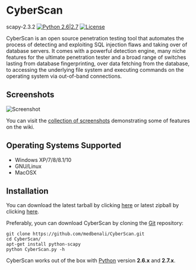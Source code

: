 # CyberScan 
scapy-2.3.2
[![Python 2.6|2.7](https://img.shields.io/badge/python-2.6|2.7-yellow.svg)](https://www.python.org/) [![License](https://img.shields.io/badge/License-GPL%20v3-red.svg)](http://www.gnu.org/licenses/gpl-3.0)

CyberScan is an open source penetration testing tool that automates the process of detecting and exploiting SQL injection flaws and taking over of database servers. It comes with a powerful detection engine, many niche features for the ultimate penetration tester and a broad range of switches lasting from database fingerprinting, over data fetching from the database, to accessing the underlying file system and executing commands on the operating system via out-of-band connections.

Screenshots
----

![Screenshot](https://github.com/medbenali/CyberScan/blob/master/images/demo.png)

You can visit the [collection of screenshots](https://github.com/sqlmapproject/sqlmap/wiki/Screenshots) demonstrating some of features on the wiki.

Operating Systems Supported
---- 
- Windows XP/7/8/8.1/10
- GNU/Linux
- MacOSX

Installation
----

You can download the latest tarball by clicking [here](https://github.com/sqlmapproject/sqlmap/tarball/master) or latest zipball by clicking  [here](https://github.com/sqlmapproject/sqlmap/zipball/master).

Preferably, youn can download CyberScan by cloning the [Git](https://github.com/medbenali/CyberScan) repository:

    git clone https://github.com/medbenali/CyberScan.git
    cd CyberScan/
    apt-get install python-scapy
    python CyberScan.py -h

CyberScan works out of the box with [Python](http://www.python.org/download/) version **2.6.x** and **2.7.x**.  


